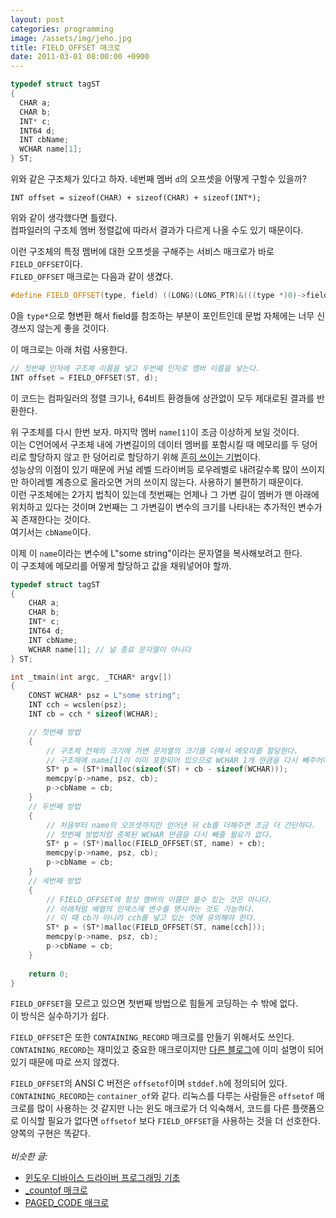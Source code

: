 ```yaml
---
layout: post
categories: programming
image: /assets/img/jeho.jpg
title: FIELD_OFFSET 매크로
date: 2011-03-01 08:00:00 +0900
---
```


```c++
typedef struct tagST
{
  CHAR a;
  CHAR b;
  INT* c;
  INT64 d;
  INT cbName;
  WCHAR name[1];
} ST;
```

위와 같은 구조체가 있다고 하자. 네번째 멤버 `d`의 오프셋을 어떻게 구할수 있을까?

`INT offset = sizeof(CHAR) + sizeof(CHAR) + sizeof(INT*);`

위와 같이 생각했다면 틀렸다.  
컴파일러의 구조체 멤버 정렬값에 따라서 결과가 다르게 나올 수도 있기 때문이다.

이런 구조체의 특정 멤버에 대한 오프셋을 구해주는 서비스 매크로가 바로 `FIELD_OFFSET`이다.  
`FILED_OFFSET` 매크로는 다음과 같이 생겼다.

```c++
#define FIELD_OFFSET(type, field) ((LONG)(LONG_PTR)&(((type *)0)->field))
```

0을 `type*`으로 형변환 해서 field를 참조하는 부분이 포인트인데 문법 자체에는 너무 신경쓰지 않는게 좋을 것이다.

이 매크로는 아래 처럼 사용한다.

```c++
// 첫번째 인자에 구조체 이름을 넣고 두번째 인자로 멤버 이름을 넣는다.
INT offset = FIELD_OFFSET(ST, d);
```

이 코드는 컴파일러의 정렬 크기나, 64비트 환경들에 상관없이 모두 제대로된 결과를 반환한다.

위 구조체를 다시 한번 보자. 마지막 멤버 `name[1]`이 조금 이상하게 보일 것이다.  
이는 C언어에서 구조체 내에 가변길이의 데이터 멤버를 포함시킬 때 메모리를 두 덩어리로 할당하지 않고 한 덩어리로 할당하기 위해 [흔히 쓰이는 기법](/essay/2010/12/20/하위-디렉터리의-파일이-변경-되었는지-감지하기.html)이다.  
성능상의 이점이 있기 때문에 커널 레벨 드라이버등 로우레벨로 내려갈수록 많이 쓰이지만 하이레벨 계층으로 올라오면 거의 쓰이지 않는다. 사용하기 불편하기 때문이다.  
이런 구조체에는 2가지 법칙이 있는데 첫번째는 언제나 그 가변 길이 멤버가 맨 아래에 위치하고 있다는 것이며 2번째는 그 가변길이 변수의 크기를 나타내는 추가적인 변수가 꼭 존재한다는 것이다.  
여기서는 `cbName`이다.

이제 이 `name`이라는 변수에 L"some string"이라는 문자열을 복사해보려고 한다.  
이 구조체에 메모리를 어떻게 할당하고 값을 채워넣어야 할까.

```c++
typedef struct tagST
{
    CHAR a;
    CHAR b;
    INT* c;
    INT64 d;
    INT cbName;
    WCHAR name[1]; // 널 종료 문자열이 아니다
} ST;

int _tmain(int argc, _TCHAR* argv[])
{
    CONST WCHAR* psz = L"some string";
    INT cch = wcslen(psz);
    INT cb = cch * sizeof(WCHAR);

    // 첫번째 방법
    {     
        // 구조체 전체의 크기에 가변 문자열의 크기를 더해서 메모리를 할당한다.
        // 구조체에 name[1]이 이미 포함되어 있으므로 WCHAR 1개 만큼을 다시 빼주어야 한다.
        ST* p = (ST*)malloc(sizeof(ST) + cb - sizeof(WCHAR)));
        memcpy(p->name, psz, cb);
        p->cbName = cb;    
    }
    // 두번째 방법  
    {       
        // 처음부터 name의 오프셋까지만 얻어낸 뒤 cb를 더해주면 조금 더 간단하다.
        // 첫번째 방법처럼 중복된 WCHAR 만큼을 다시 빼줄 필요가 없다.
        ST* p = (ST*)malloc(FIELD_OFFSET(ST, name) + cb);
        memcpy(p->name, psz, cb);
        p->cbName = cb;
    }
    // 세번째 방법
    {
        // FIELD_OFFSET에 항상 멤버의 이름만 쓸수 있는 것은 아니다.
        // 아래처럼 배열의 인덱스에 변수를 명시하는 것도 가능하다.
        // 이 때 cb가 아니라 cch를 넣고 있는 것에 유의해야 한다.
        ST* p = (ST*)malloc(FIELD_OFFSET(ST, name[cch]));
        memcpy(p->name, psz, cb);
        p->cbName = cb;
    }
    
    return 0;
}
```

`FIELD_OFFSET`을 모르고 있으면 첫번째 방법으로 힘들게 코딩하는 수 밖에 없다.  
이 방식은 실수하기가 쉽다.

`FIELD_OFFSET`은 또한 `CONTAINING_RECORD` 매크로를 만들기 위해서도 쓰인다.
`CONTAINING_RECORD`는 재미있고 중요한 매크로이지만 [다른 블로그](https://pyrasis.com/blog/entry/PracticalContainingRecordMacro)에 이미 설명이 되어 있기 때문에 따로 쓰지 않겠다.

`FIELD_OFFSET`의 ANSI C 버전은 `offsetof`이며 `stddef.h`에 정의되어 있다.  
`CONTAINING_RECORD`는 `container_of`와 같다.
리눅스를 다루는 사람들은 `offsetof` 매크로를 많이 사용하는 것 같지만 나는 윈도 매크로가 더 익숙해서, 코드를 다른 플랫폼으로 이식할 필요가 없다면 `offsetof` 보다 `FIELD_OFFSET`을 사용하는 것을 더 선호한다.  
양쪽의 구현은 똑같다.
<br>
<br>
*비슷한 글:*
* [윈도우 디바이스 드라이버 프로그래밍 기초](/programming/2011/05/23/윈도우에서-디바이스-드라이버를-만들-때-알아야-할-기초적인-내용들.html)
* [_countof 매크로](/essay/2011/03/15/_countof-매크로.html)
* [PAGED_CODE 매크로](/essay/2011/02/27/PAGED_CODE-매크로.html)